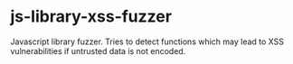 js-library-xss-fuzzer
=====================

Javascript library fuzzer. Tries to detect functions which may lead to XSS vulnerabilities if untrusted data is not encoded.